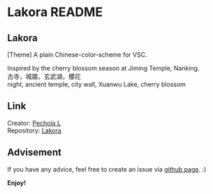 # Lakora README

## Lakora
[Theme] A plain Chinese-color-scheme for VSC.

Inspired by the cherry blossom season at Jiming Temple, Nanking.  
古寺，城牆，玄武湖，櫻花  
night, ancient temple, city wall, Xuanwu Lake, cherry blossom  


## Link
Creator: [Pechola L](https://github.com/PecholaL)  
Repository: [Lakora](https://github.com/PecholaL)  

## Advisement
If you have any advice, feel free to create an issue via [github page](https://github.com/PecholaL/Lakora/issues). :)

**Enjoy!**
